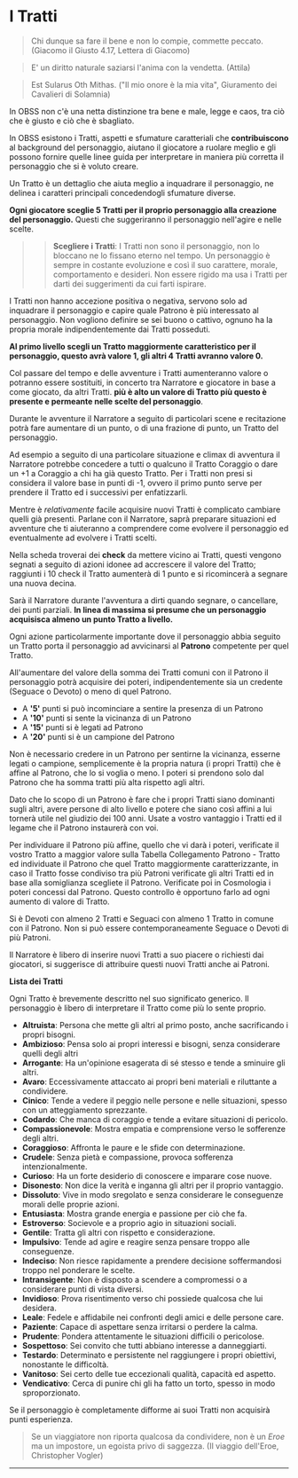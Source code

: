 # I Tratti

> Chi dunque sa fare il bene e non lo compie, commette peccato. (Giacomo il Giusto 4.17, Lettera di Giacomo)

> E' un diritto naturale saziarsi l'anima con la vendetta. (Attila)

> Est Sularus Oth Mithas. ("Il mio onore è la mia vita", Giuramento dei Cavalieri di Solamnia)

In OBSS non c'è una netta distinzione tra bene e male, legge e caos, tra ciò che è giusto e ciò che è sbagliato.

In OBSS esistono i Tratti, aspetti e sfumature caratteriali che **contribuiscono** al background del personaggio, aiutano il giocatore a ruolare meglio e gli possono fornire quelle linee guida per interpretare in maniera più corretta il personaggio che si è voluto creare.

Un Tratto è un dettaglio che aiuta meglio a inquadrare il personaggio, ne delinea i caratteri principali concedendogli sfumature diverse.

**Ogni giocatore sceglie 5 Tratti per il proprio personaggio alla creazione del personaggio.** Questi che suggeriranno il personaggio nell'agire e nelle scelte.

>> **Scegliere i Tratti**: I Tratti non sono il personaggio, non lo bloccano ne lo fissano eterno nel tempo. Un personaggio è sempre in costante evoluzione e così il suo carattere, morale, comportamento e desideri. Non essere rigido ma usa i Tratti per darti dei suggerimenti da cui farti ispirare.

I Tratti non hanno accezione positiva o negativa, servono solo ad inquadrare il personaggio e capire quale Patrono è più interessato al personaggio. Non vogliono definire se sei buono o cattivo, ognuno ha la propria morale indipendentemente dai Tratti posseduti.

**Al primo livello scegli un Tratto maggiormente caratteristico per il personaggio, questo avrà valore 1, gli altri 4 Tratti avranno valore 0.**

Col passare del tempo e delle avventure i Tratti aumenteranno valore o potranno essere sostituiti, in concerto tra Narratore e giocatore in base a come giocato, da altri Tratti. **più è alto un valore di Tratto più questo è presente e permeante nelle scelte del personaggio**.

Durante le avventure il Narratore a seguito di particolari scene e recitazione potrà fare aumentare di un punto, o di una frazione di punto, un Tratto del personaggio.

Ad esempio a seguito di una particolare situazione e climax di avventura il Narratore potrebbe concedere a tutti o qualcuno il Tratto Coraggio o dare un +1 a Coraggio a chi ha già questo Tratto. Per i Tratti non presi si considera il valore base in punti di -1, ovvero il primo punto serve per prendere il Tratto ed i successivi per enfatizzarli.

Mentre è *relativamente* facile acquisire nuovi Tratti è complicato cambiare quelli già presenti. Parlane con il Narratore, saprà preparare situazioni ed avventure che ti aiuteranno a comprendere come evolvere il personaggio ed eventualmente ad evolvere i Tratti scelti.

Nella scheda troverai dei **check** da mettere vicino ai Tratti, questi vengono segnati a seguito di azioni idonee ad accrescere il valore del Tratto; raggiunti i 10 check il Tratto aumenterà di 1 punto e si ricomincerà a segnare una nuova decina.

Sarà il Narratore durante l'avventura a dirti quando segnare, o cancellare, dei punti parziali. **In linea di massima si presume che un personaggio acquisisca almeno un punto Tratto a livello.**

Ogni azione particolarmente importante dove il personaggio abbia seguito un Tratto porta il personaggio ad avvicinarsi al **Patrono** competente per quel Tratto.

All'aumentare del valore della somma dei Tratti comuni con il Patrono il personaggio potrà acquisire dei poteri, indipendentemente sia un credente (Seguace o Devoto) o meno di quel Patrono.

- A **'5'** punti si può incominciare a sentire la presenza di un Patrono
- A **'10'** punti si sente la vicinanza di un Patrono
- A **'15'** punti si è legati ad Patrono
- A **'20'** punti si è un campione del Patrono

Non è necessario credere in un Patrono per sentirne la vicinanza, esserne legati o campione, semplicemente è la propria natura (i propri Tratti) che è affine al Patrono, che lo si voglia o meno. I poteri si prendono solo dal Patrono che ha somma tratti più alta rispetto agli altri.

Dato che lo scopo di un Patrono è fare che i propri Tratti siano dominanti sugli altri, avere persone di alto livello e potere che siano così affini a lui tornerà utile nel giudizio dei 100 anni. Usate a vostro vantaggio i Tratti ed il legame che il Patrono instaurerà con voi.

Per individuare il Patrono più affine, quello che vi darà i poteri, verificate il vostro Tratto a maggior valore sulla Tabella Collegamento Patrono - Tratto  ed individuate il Patrono che quel Tratto maggiormente caratterizzante, in caso il Tratto fosse condiviso tra più Patroni verificate gli altri Tratti ed in base alla somiglianza scegliete il Patrono.
Verificate poi in Cosmologia  i poteri concessi dal Patrono. Questo controllo è opportuno farlo ad ogni aumento di valore di Tratto.

Si è Devoti con almeno 2 Tratti e Seguaci con almeno 1 Tratto in comune con il Patrono. Non si può essere contemporaneamente Seguace o Devoti di più Patroni.

Il Narratore è libero di inserire nuovi Tratti a suo piacere o richiesti dai giocatori, si suggerisce di attribuire questi nuovi Tratti anche ai Patroni.

**Lista dei Tratti**

Ogni Tratto è brevemente descritto nel suo significato generico. Il personaggio è libero di interpretare il Tratto come più lo sente proprio.

- **Altruista**: Persona che mette gli altri al primo posto, anche sacrificando i propri bisogni.
- **Ambizioso**: Pensa solo ai propri interessi e bisogni, senza considerare quelli degli altri
- **Arrogante**: Ha un'opinione esagerata di sé stesso e tende a sminuire gli altri.
- **Avaro**: Eccessivamente attaccato ai propri beni materiali e riluttante a condividere.
- **Cinico**: Tende a vedere il peggio nelle persone e nelle situazioni, spesso con un atteggiamento sprezzante.
- **Codardo**: Che manca di coraggio e tende a evitare situazioni di pericolo.
- **Compassionevole**: Mostra empatia e comprensione verso le sofferenze degli altri.
- **Coraggioso**: Affronta le paure e le sfide con determinazione.
- **Crudele**: Senza pietà e compassione, provoca sofferenza intenzionalmente.
- **Curioso**: Ha un forte desiderio di conoscere e imparare cose nuove.
- **Disonesto**: Non dice la verità e inganna gli altri per il proprio vantaggio.
- **Dissoluto**: Vive in modo sregolato e senza considerare le conseguenze morali delle proprie azioni.
- **Entusiasta**: Mostra grande energia e passione per ciò che fa.
- **Estroverso**: Socievole e a proprio agio in situazioni sociali.
- **Gentile**: Tratta gli altri con rispetto e considerazione.
- **Impulsivo**: Tende ad agire e reagire senza pensare troppo alle conseguenze.
- **Indeciso**: Non riesce rapidamente a prendere decisione soffermandosi troppo nel ponderare le scelte.
- **Intransigente**: Non è disposto a scendere a compromessi o a considerare punti di vista diversi.
- **Invidioso**: Prova risentimento verso chi possiede qualcosa che lui desidera.
- **Leale**: Fedele e affidabile nei confronti degli amici e delle persone care.
- **Paziente**: Capace di aspettare senza irritarsi o perdere la calma.
- **Prudente**: Pondera attentamente le situazioni difficili o pericolose.
- **Sospettoso**: Sei convito che tutti abbiano interesse a danneggiarti.
- **Testardo**: Determinato e persistente nel raggiungere i propri obiettivi, nonostante le difficoltà.
- **Vanitoso**: Sei certo delle tue eccezionali qualità, capacità ed aspetto.
- **Vendicativo**: Cerca di punire chi gli ha fatto un torto, spesso in modo sproporzionato.

Se il personaggio è completamente difforme ai suoi Tratti non acquisirà punti esperienza.

> Se un viaggiatore non riporta qualcosa da condividere, non è un *Eroe* ma un impostore, un egoista privo di saggezza. (Il viaggio dell'Eroe, Christopher Vogler)

---